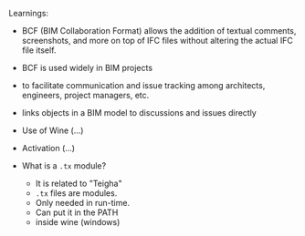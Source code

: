 
Learnings:

* BCF (BIM Collaboration Format)
allows the addition of textual comments, screenshots, and more on top of IFC files without altering the actual IFC file itself.
* BCF is used widely in BIM projects
* to facilitate communication and issue tracking among architects, engineers, project managers, etc.
* links objects in a BIM model to discussions and issues directly

* Use of Wine (...)
* Activation (...)

* What is a  `.tx` module?
    * It is related to "Teigha"
    * `.tx` files are modules.
    * Only needed in run-time.
    * Can put it in the PATH
    * inside wine (windows)
